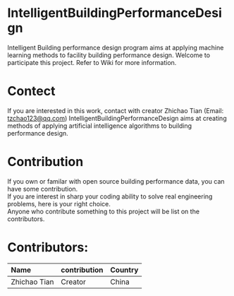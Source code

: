 # IntelligentBuildingPerformanceDesign
Intelligent Building performance design program aims at applying machine learning methods to facility building performance design. Welcome to participate this project. Refer to Wiki for more information.
# Contect
If you are interested in this work, contact with creator Zhichao Tian (Email: tzchao123@qq.com)
IntelligentBuildingPerformanceDesign aims at creating methods of applying artificial intelligence algorithms to building performance design.
# Contribution
If you own or familar with open source building performance data, you can have some contribution.<br>
If you are interest in sharp your coding ability to solve real engineering problems, here is your right choice.<br>
Anyone who contribute something to this project will be list on the contributors.<br>
# Contributors:
|Name|contribution|Country|
|:---|:---|:---|
Zhichao Tian| Creator| China|
